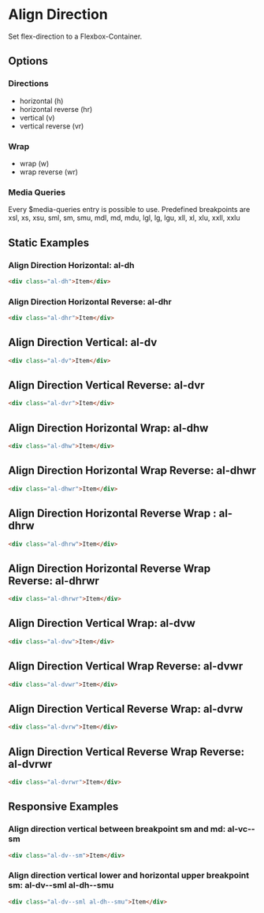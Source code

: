 # Align Direction

Set flex-direction to a Flexbox-Container.

## Options

### Directions

- horizontal (h)
- horizontal reverse (hr)
- vertical (v)
- vertical reverse (vr)

### Wrap

- wrap (w)
- wrap reverse (wr)

### Media Queries

Every \$media-queries entry is possible to use. Predefined breakpoints are xsl, xs, xsu, sml, sm, smu, mdl, md, mdu, lgl, lg, lgu, xll, xl, xlu, xxll, xxlu

## Static Examples

### Align Direction Horizontal: **al-dh**

```html
<div class="al-dh">Item</div>
```

### Align Direction Horizontal Reverse: **al-dhr**

```html
<div class="al-dhr">Item</div>
```

## Align Direction Vertical: **al-dv**

```html
<div class="al-dv">Item</div>
```

## Align Direction Vertical Reverse: **al-dvr**

```html
<div class="al-dvr">Item</div>
```

## Align Direction Horizontal Wrap: **al-dhw**

```html
<div class="al-dhw">Item</div>
```

## Align Direction Horizontal Wrap Reverse: **al-dhwr**

```html
<div class="al-dhwr">Item</div>
```

## Align Direction Horizontal Reverse Wrap : **al-dhrw**

```html
<div class="al-dhrw">Item</div>
```

## Align Direction Horizontal Reverse Wrap Reverse: **al-dhrwr**

```html
<div class="al-dhrwr">Item</div>
```

## Align Direction Vertical Wrap: **al-dvw**

```html
<div class="al-dvw">Item</div>
```

## Align Direction Vertical Wrap Reverse: **al-dvwr**

```html
<div class="al-dvwr">Item</div>
```

## Align Direction Vertical Reverse Wrap: **al-dvrw**

```html
<div class="al-dvrw">Item</div>
```

## Align Direction Vertical Reverse Wrap Reverse: **al-dvrwr**

```html
<div class="al-dvrwr">Item</div>
```

## Responsive Examples

### Align direction vertical between breakpoint sm and md: **al-vc--sm**

```html
<div class="al-dv--sm">Item</div>
```

### Align direction vertical lower and horizontal upper breakpoint sm: **al-dv--sml al-dh--smu**

```html
<div class="al-dv--sml al-dh--smu">Item</div>
```
